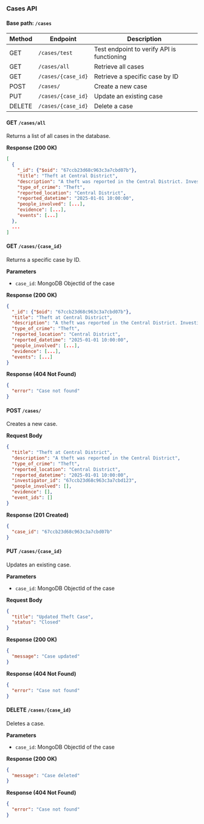 ### Cases API

#### Base path: `/cases`

| Method | Endpoint           | Description                                |
| ------ | ------------------ | ------------------------------------------ |
| GET    | `/cases/test`      | Test endpoint to verify API is functioning |
| GET    | `/cases/all`       | Retrieve all cases                         |
| GET    | `/cases/{case_id}` | Retrieve a specific case by ID             |
| POST   | `/cases/`          | Create a new case                          |
| PUT    | `/cases/{case_id}` | Update an existing case                    |
| DELETE | `/cases/{case_id}` | Delete a case                              |

#### GET `/cases/all`

Returns a list of all cases in the database.

**Response (200 OK)**

```json
[
  {
    "_id": {"$oid": "67ccb23d68c963c3a7cbd07b"},
    "title": "Theft at Central District",
    "description": "A theft was reported in the Central District. Investigation is ongoing",
    "type_of_crime": "Theft",
    "reported_location": "Central District",
    "reported_datetime": "2025-01-01 10:00:00",
    "people_involved": [...],
    "evidence": [...],
    "events": [...]
  },
  ...
]
```

#### GET `/cases/{case_id}`

Returns a specific case by ID.

**Parameters**

- `case_id`: MongoDB ObjectId of the case

**Response (200 OK)**

```json
{
  "_id": {"$oid": "67ccb23d68c963c3a7cbd07b"},
  "title": "Theft at Central District",
  "description": "A theft was reported in the Central District. Investigation is ongoing",
  "type_of_crime": "Theft",
  "reported_location": "Central District",
  "reported_datetime": "2025-01-01 10:00:00",
  "people_involved": [...],
  "evidence": [...],
  "events": [...]
}
```

**Response (404 Not Found)**

```json
{
  "error": "Case not found"
}
```

#### POST `/cases/`

Creates a new case.

**Request Body**

```json
{
  "title": "Theft at Central District",
  "description": "A theft was reported in the Central District",
  "type_of_crime": "Theft",
  "reported_location": "Central District",
  "reported_datetime": "2025-01-01 10:00:00",
  "investigator_id": "67ccb23d68c963c3a7cbd123",
  "people_involved": [],
  "evidence": [],
  "event_ids": []
}
```

**Response (201 Created)**

```json
{
  "case_id": "67ccb23d68c963c3a7cbd07b"
}
```

#### PUT `/cases/{case_id}`

Updates an existing case.

**Parameters**

- `case_id`: MongoDB ObjectId of the case

**Request Body**

```json
{
  "title": "Updated Theft Case",
  "status": "Closed"
}
```

**Response (200 OK)**

```json
{
  "message": "Case updated"
}
```

**Response (404 Not Found)**

```json
{
  "error": "Case not found"
}
```

#### DELETE `/cases/{case_id}`

Deletes a case.

**Parameters**

- `case_id`: MongoDB ObjectId of the case

**Response (200 OK)**

```json
{
  "message": "Case deleted"
}
```

**Response (404 Not Found)**

```json
{
  "error": "Case not found"
}
```